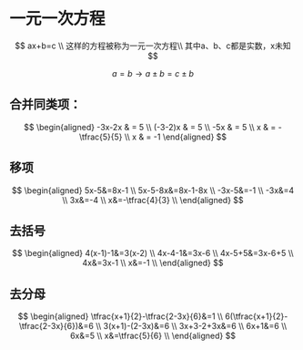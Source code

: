 # 一元一次方程


$$
ax+b=c \\ 
这样的方程被称为一元一次方程\\
其中a、b、c都是实数，x未知
$$

$$
a=b \longrightarrow a \pm b = c \pm b 
$$





## 合并同类项：

$$
\begin{aligned}
-3x-2x  & = 5 \\ 
(-3-2)x & = 5  \\ 
-5x     & = 5  \\
x & = -\tfrac{5}{5} \\
x       & = -1  
\end{aligned}
$$



## 移项

$$
\begin{aligned}
5x-5&=8x-1 \\ 
5x-5-8x&=8x-1-8x \\ 
-3x-5&=-1 \\ 
-3x&=4 \\
3x&=-4 \\
x&=-\tfrac{4}{3} \\
\end{aligned}
$$

## 去括号

$$
\begin{aligned}
4(x-1)-1&=3(x-2) \\ 
4x-4-1&=3x-6 \\ 
4x-5+5&=3x-6+5 \\
4x&=3x-1 \\
x&=-1 \\
\end{aligned}
$$



## 去分母

$$
\begin{aligned}
\tfrac{x+1}{2}-\tfrac{2-3x}{6}&=1 \\
6(\tfrac{x+1}{2}-\tfrac{2-3x}{6})&=6 \\
3(x+1)-(2-3x)&=6 \\
3x+3-2+3x&=6 \\
6x+1&=6 \\
6x&=5 \\
x&=\tfrac{5}{6} \\
\end{aligned}
$$







